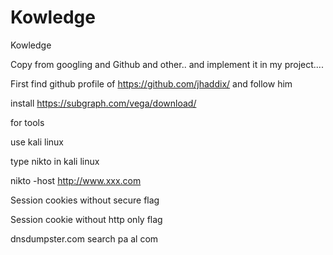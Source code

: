 # Kowledge
Kowledge

Copy from googling and Github and other.. and implement it in my project....


First find github profile of 
https://github.com/jhaddix/ and follow him

install 
https://subgraph.com/vega/download/

for tools

use kali linux

type nikto in kali linux

nikto -host http://www.xxx.com

Session cookies without secure flag

Session cookie without http  only flag

dnsdumpster.com
search pa al com
